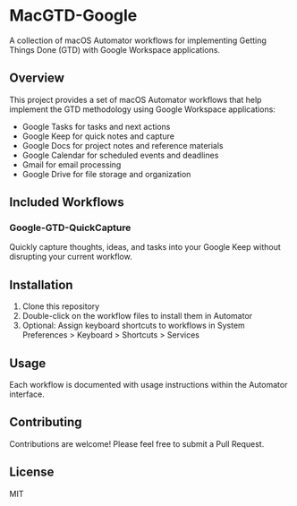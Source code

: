 # MacGTD-Google

A collection of macOS Automator workflows for implementing Getting Things Done (GTD) with Google Workspace applications.

## Overview

This project provides a set of macOS Automator workflows that help implement the GTD methodology using Google Workspace applications:

- Google Tasks for tasks and next actions
- Google Keep for quick notes and capture
- Google Docs for project notes and reference materials
- Google Calendar for scheduled events and deadlines
- Gmail for email processing
- Google Drive for file storage and organization

## Included Workflows

### Google-GTD-QuickCapture

Quickly capture thoughts, ideas, and tasks into your Google Keep without disrupting your current workflow.

## Installation

1. Clone this repository
2. Double-click on the workflow files to install them in Automator
3. Optional: Assign keyboard shortcuts to workflows in System Preferences > Keyboard > Shortcuts > Services

## Usage

Each workflow is documented with usage instructions within the Automator interface.

## Contributing

Contributions are welcome! Please feel free to submit a Pull Request.

## License

MIT